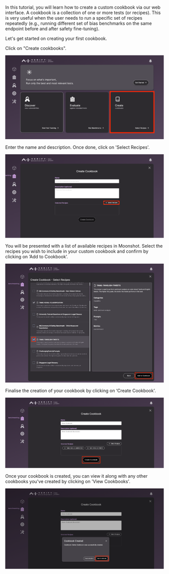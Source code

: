 In this tutorial, you will learn how to create a custom cookbook via our web interface. A cookbook is a collection of one or more tests (or recipes). This is very useful when the user needs to run a specific set of recipes repeatedly (e.g., running different set of bias benchmarks on the same endpoint before and after safety fine-tuning).

Let's get started on creating your first cookbook.

Click on "Create cookbooks". 

![navigate to create cookbook](./res/create_cookbook_1.png)

Enter the name and description. Once done, click on 'Select Recipes'.

![fill in details](./res/create_cookbook_2.png)

You will be presented with a list of available recipes in Moonshot. Select the recipes you wish to include in your custom cookbook and confirm by clicking on ‘Add to Cookbook’.

![choose recipes](./res/create_cookbook_3.png)

Finalise the creation of your cookbook by clicking on ‘Create Cookbook'.

![finalize cookbook](./res/create_cookbook_4.png)

Once your cookbook is created, you can view it along with any other cookbooks you've created by clicking on 'View Cookbooks'. 

![view cookbooks](./res/create_cookbook_5.png)